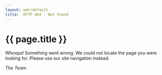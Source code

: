 ```yaml
---
layout: wmt/default
title:  HTTP 404 - Not Found
---
```


# {{ page.title }}

Whoops! Something went wrong. We could not locate the page you were looking for. Please use our site navigation instead.

_The Team_

